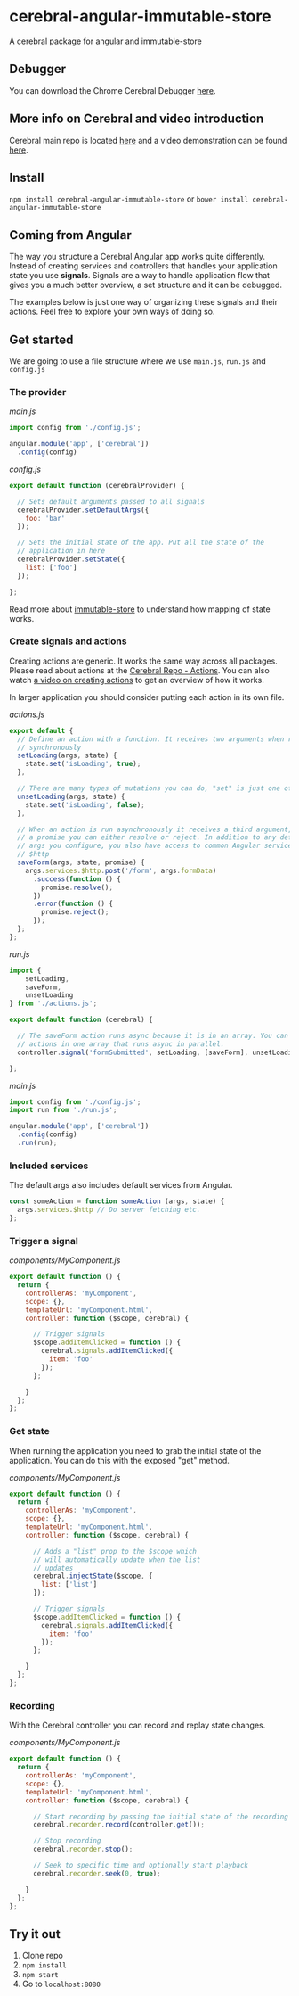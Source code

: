 # cerebral-angular-immutable-store
A cerebral package for angular and immutable-store

## Debugger
You can download the Chrome Cerebral Debugger [here](https://chrome.google.com/webstore/detail/cerebral-debugger/ddefoknoniaeoikpgneklcbjlipfedbb?hl=no).

## More info on Cerebral and video introduction
Cerebral main repo is located [here](https://github.com/christianalfoni/cerebral) and a video demonstration can be found [here](https://www.youtube.com/watch?v=YVmgLReFjLw).

## Install
`npm install cerebral-angular-immutable-store`
or
`bower install cerebral-angular-immutable-store`

## Coming from Angular
The way you structure a Cerebral Angular app works quite differently. Instead of creating services and controllers that handles your application state you use **signals**. Signals are a way to handle application flow that gives you a much better overview, a set structure and it can be debugged.

The examples below is just one way of organizing these signals and their actions. Feel free to explore your own ways of doing so.

## Get started
We are going to use a file structure where we use `main.js`, `run.js` and `config.js`

### The provider
*main.js*
```js
import config from './config.js';

angular.module('app', ['cerebral'])
  .config(config)
```

*config.js*
```js
export default function (cerebralProvider) {

  // Sets default arguments passed to all signals
  cerebralProvider.setDefaultArgs({
    foo: 'bar'
  });

  // Sets the initial state of the app. Put all the state of the
  // application in here
  cerebralProvider.setState({
    list: ['foo']
  });

};
```
Read more about [immutable-store](https://github.com/christianalfoni/immutable-store#mapping-state) to understand how mapping of state works.

### Create signals and actions
Creating actions are generic. It works the same way across all packages. Please read about actions at the [Cerebral Repo - Actions](https://github.com/christianalfoni/cerebral#how-to-get-started). You can also watch [a video on creating actions](https://www.youtube.com/watch?v=ylJG4vUx_Tc) to get an overview of how it works.

In larger application you should consider putting each action in its own file.

*actions.js*
```js
export default {
  // Define an action with a function. It receives two arguments when run
  // synchronously
  setLoading(args, state) {
    state.set('isLoading', true);
  },

  // There are many types of mutations you can do, "set" is just one of them
  unsetLoading(args, state) {
    state.set('isLoading', false);
  },

  // When an action is run asynchronously it receives a third argument,
  // a promise you can either resolve or reject. In addition to any default
  // args you configure, you also have access to common Angular services, like
  // $http
  saveForm(args, state, promise) {
    args.services.$http.post('/form', args.formData)
      .success(function () {
        promise.resolve();
      })
      .error(function () {
        promise.reject();
      });
  };  
};
```

*run.js*
```js
import {
    setLoading,
    saveForm,
    unsetLoading
} from './actions.js';

export default function (cerebral) {

  // The saveForm action runs async because it is in an array. You can have multiple
  // actions in one array that runs async in parallel.
  controller.signal('formSubmitted', setLoading, [saveForm], unsetLoading);

};
```

*main.js*
```js
import config from './config.js';
import run from './run.js';

angular.module('app', ['cerebral'])
  .config(config)
  .run(run);
```

### Included services
The default args also includes default services from Angular.

```js
const someAction = function someAction (args, state) {
  args.services.$http // Do server fetching etc.
};
```

### Trigger a signal
*components/MyComponent.js*
```js
export default function () {
  return {
    controllerAs: 'myComponent',
    scope: {},
    templateUrl: 'myComponent.html',
    controller: function ($scope, cerebral) {

      // Trigger signals
      $scope.addItemClicked = function () {
        cerebral.signals.addItemClicked({
          item: 'foo'
        });
      };

    }
  };
};
```

### Get state
When running the application you need to grab the initial state of the application. You can do this with the exposed "get" method.

*components/MyComponent.js*
```js
export default function () {
  return {
    controllerAs: 'myComponent',
    scope: {},
    templateUrl: 'myComponent.html',
    controller: function ($scope, cerebral) {

      // Adds a "list" prop to the $scope which
      // will automatically update when the list
      // updates
      cerebral.injectState($scope, {
        list: ['list']
      });

      // Trigger signals
      $scope.addItemClicked = function () {
        cerebral.signals.addItemClicked({
          item: 'foo'
        });
      };

    }
  };
};
```

### Recording
With the Cerebral controller you can record and replay state changes.

*components/MyComponent.js*
```js
export default function () {
  return {
    controllerAs: 'myComponent',
    scope: {},
    templateUrl: 'myComponent.html',
    controller: function ($scope, cerebral) {

      // Start recording by passing the initial state of the recording
      cerebral.recorder.record(controller.get());

      // Stop recording
      cerebral.recorder.stop();

      // Seek to specific time and optionally start playback
      cerebral.recorder.seek(0, true);

    }
  };
};
```

## Try it out
1. Clone repo
2. `npm install`
3. `npm start`
4. Go to `localhost:8080`
